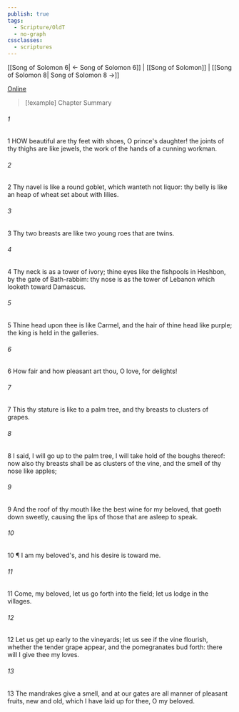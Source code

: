 ```yaml
---
publish: true
tags:
  - Scripture/OldT
  - no-graph
cssclasses:
  - scriptures
---
```

[[Song of Solomon 6| ← Song of Solomon 6]] | [[Song of Solomon]] | [[Song of Solomon 8| Song of Solomon 8 →]]

[Online](https://churchofjesuschrist.org/study/scriptures/ot/song/7?lang=eng)

>[!example] Chapter Summary
>
###### 1
1 HOW beautiful are thy feet with shoes, O prince's daughter! the joints of thy thighs are like jewels, the work of the hands of a cunning workman.
###### 2
2 Thy navel is like a round goblet, which wanteth not liquor: thy belly is like an heap of wheat set about with lilies.
###### 3
3 Thy two breasts are like two young roes that are twins.
###### 4
4 Thy neck is as a tower of ivory; thine eyes like the fishpools in Heshbon, by the gate of Bath-rabbim: thy nose is as the tower of Lebanon which looketh toward Damascus.
###### 5
5 Thine head upon thee is like Carmel, and the hair of thine head like purple; the king is held in the galleries.
###### 6
6 How fair and how pleasant art thou, O love, for delights!
###### 7
7 This thy stature is like to a palm tree, and thy breasts to clusters of grapes.
###### 8
8 I said, I will go up to the palm tree, I will take hold of the boughs thereof: now also thy breasts shall be as clusters of the vine, and the smell of thy nose like apples;
###### 9
9 And the roof of thy mouth like the best wine for my beloved, that goeth down sweetly, causing the lips of those that are asleep to speak.
###### 10
10 ¶ I am my beloved's, and his desire is toward me.
###### 11
11 Come, my beloved, let us go forth into the field; let us lodge in the villages.
###### 12
12 Let us get up early to the vineyards; let us see if the vine flourish, whether the tender grape appear, and the pomegranates bud forth: there will I give thee my loves.
###### 13
13 The mandrakes give a smell, and at our gates are all manner of pleasant fruits, new and old, which I have laid up for thee, O my beloved.



